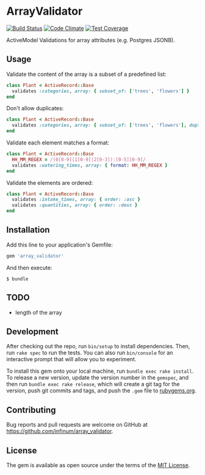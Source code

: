 # ArrayValidator

[![Build Status](https://travis-ci.org/infinum/array_validator.png)](https://travis-ci.org/infinum/array_validator)
[![Code Climate](https://codeclimate.com/github/infinum/array_validator/badges/gpa.svg)](https://codeclimate.com/github/infinum/array_validator)
[![Test Coverage](https://codeclimate.com/github/infinum/array_validator/badges/coverage.svg)](https://codeclimate.com/github/infinum/array_validator/coverage)

ActiveModel Validations for array attributes (e.g. Postgres JSONB).

## Usage

Validate the content of the array is a subset of a predefined list:

```ruby
class Plant < ActiveRecord::Base
  validates :categories, array: { subset_of: ['trees', 'flowers'] }
end
```

Don't allow duplicates:

```ruby
class Plant < ActiveRecord::Base
  validates :categories, array: { subset_of: ['trees', 'flowers'], duplicates: false }
end
```

Validate each element matches a format:

```ruby
class Plant < ActiveRecord::Base
  HH_MM_REGEX = /(0[0-9]|1[0-9]|2[0-3]):[0-5][0-9]/
  validates :watering_times, array: { format: HH_MM_REGEX }
end
```

Validate the elements are ordered:

```ruby
class Plant < ActiveRecord::Base
  validates :intake_times, array: { order: :asc }
  validates :quantities, array: { order: :desc }
end
```

## Installation

Add this line to your application's Gemfile:

```ruby
gem 'array_validator'
```

And then execute:

    $ bundle


## TODO

- length of the array

## Development

After checking out the repo, run `bin/setup` to install dependencies. Then, run `rake spec` to run the tests. You can also run `bin/console` for an interactive prompt that will allow you to experiment.

To install this gem onto your local machine, run `bundle exec rake install`. To release a new version, update the version number in the `gemspec`, and then run `bundle exec rake release`, which will create a git tag for the version, push git commits and tags, and push the `.gem` file to [rubygems.org](https://rubygems.org).

## Contributing

Bug reports and pull requests are welcome on GitHub at https://github.com/infinum/array_validator.

## License

The gem is available as open source under the terms of the [MIT License](http://opensource.org/licenses/MIT).

